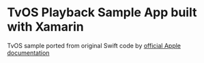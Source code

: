 # TvOS Playback Sample App built with Xamarin
TvOS sample ported from original Swift code by [official Apple documentation](https://developer.apple.com/library/content/documentation/AudioVideo/Conceptual/MediaPlaybackGuide/Contents/Resources/en.lproj/GettingStarted/GettingStarted.html)
